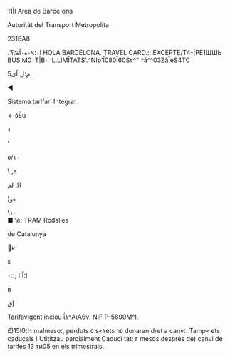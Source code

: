 1اأ1 Area de Вагсе؛опа

Autorität del Transport
Metropolita

231ΒΑ8

.'ا٠؛٠٩ه٠اًة؛؟
HOLA BARCELONA.
TRAVEL CARD.::
EXCEPTE/Т4-|РЕ1ЩШЬ
BƯS М0٠Т|В٠
IL.LIMÎTATS'.^NIp'Î080Î60S٢^"'^ă^^03ZâÎeS4TC

م؛ل؛اًى5

◄

Sistema
tarifari
Integrat

<٠٥Éü

ง

'

٥/١٠

\ ,a

لم .Я

)ةو

\١٠\
■’\ë: TRAM Rođalies

de Catalunya

к

s

ا؛اً؛ا
;؛:٠

в

إق

Tarifavigent
inclou ΐ١^ΑιΑθν.
NIF Ρ-5890Μ^Ι.

£)1؛0ا5!ร ma!meso؛, perduts ٥
s«١éts ก٥ donaran dret а canv؛.
Tamp« ets caducais ا Utititzau
parcialment Caduci tat: г mesos
desprẻs de) canvi de tarifes 13 ти05
en els trimestrais.

